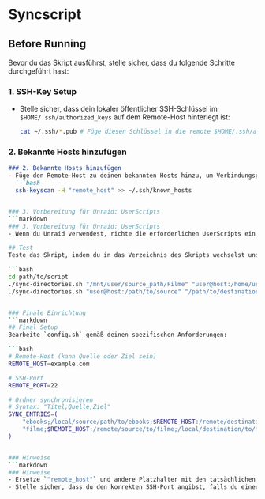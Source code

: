 # Syncscript

## Before Running
Bevor du das Skript ausführst, stelle sicher, dass du folgende Schritte durchgeführt hast:

### 1. SSH-Key Setup
- Stelle sicher, dass dein lokaler öffentlicher SSH-Schlüssel im `$HOME/.ssh/authorized_keys` auf dem Remote-Host hinterlegt ist:
  ```bash
  cat ~/.ssh/*.pub # Füge diesen Schlüssel in die remote $HOME/.ssh/authorized_keys ein


### 2. Bekannte Hosts hinzufügen
```markdown
### 2. Bekannte Hosts hinzufügen
- Füge den Remote-Host zu deinen bekannten Hosts hinzu, um Verbindungsprobleme zu vermeiden:
  ```bash
  ssh-keyscan -H "remote_host" >> ~/.ssh/known_hosts


### 3. Vorbereitung für Unraid: UserScripts
```markdown
### 3. Vorbereitung für Unraid: UserScripts
- Wenn du Unraid verwendest, richte die erforderlichen UserScripts ein.

## Test
Teste das Skript, indem du in das Verzeichnis des Skripts wechselst und die folgenden Befehle ausführst:

```bash
cd path/to/script
./sync-directories.sh "/mnt/user/source_path/Filme" "user@host:/home/user/dest_path/Filme" "SSH_PORT" "local/path/to/EXCLUDE_FILE.txt"
./sync-directories.sh "user@host:/path/to/source" "/path/to/destination" "SSH_PORT" "local/path/to/EXCLUDE_FILE.txt"


### Finale Einrichtung
```markdown
## Final Setup
Bearbeite `config.sh` gemäß deinen spezifischen Anforderungen:

```bash
# Remote-Host (kann Quelle oder Ziel sein)
REMOTE_HOST=example.com

# SSH-Port
REMOTE_PORT=22

# Ordner synchronisieren
# Syntax: "Titel;Quelle;Ziel"
SYNC_ENTRIES=(
    "ebooks;/local/source/path/to/ebooks;$REMOTE_HOST:/remote/destination/path/to/ebooks"
    "filme;$REMOTE_HOST:/remote/source/to/filme;/local/destination/to/filme"
)


### Hinweise
```markdown
### Hinweise
- Ersetze `"remote_host"` und andere Platzhalter mit den tatsächlichen Werten, die für deine Konfiguration spezifisch sind.
- Stelle sicher, dass du den korrekten SSH-Port angibst, falls du einen anderen als den Standardport (22) verwendest.

